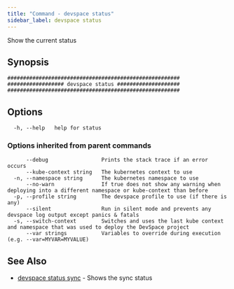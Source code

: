 ```yaml
---
title: "Command - devspace status"
sidebar_label: devspace status
---
```



Show the current status

## Synopsis


```
#######################################################
################## devspace status ####################
#######################################################
```
## Options

```
  -h, --help   help for status
```

### Options inherited from parent commands

```
      --debug                 Prints the stack trace if an error occurs
      --kube-context string   The kubernetes context to use
  -n, --namespace string      The kubernetes namespace to use
      --no-warn               If true does not show any warning when deploying into a different namespace or kube-context than before
  -p, --profile string        The devspace profile to use (if there is any)
      --silent                Run in silent mode and prevents any devspace log output except panics & fatals
  -s, --switch-context        Switches and uses the last kube context and namespace that was used to deploy the DevSpace project
      --var strings           Variables to override during execution (e.g. --var=MYVAR=MYVALUE)
```

## See Also
* [devspace status sync](/docs/cli/commands/devspace_status_sync)	 - Shows the sync status

